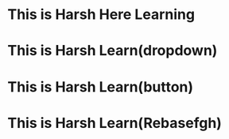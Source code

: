 # This is Harsh Here Learning 
# This is Harsh Learn(dropdown)
# This is Harsh Learn(button)
# This is Harsh Learn(Rebasefgh)
